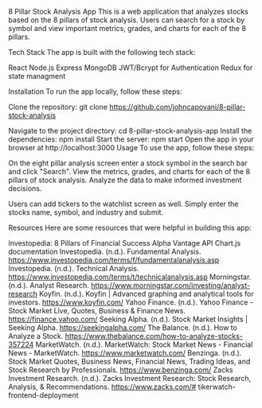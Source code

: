 8 Pillar Stock Analysis App
This is a web application that analyzes stocks based on the 8 pillars of stock analysis. Users can search for a stock by symbol and view important metrics, grades, and charts for each of the 8 pillars.

Tech Stack
The app is built with the following tech stack:

React
Node.js
Express
MongoDB
JWT/Bcrypt for Authentication
Redux for state managment

Installation
To run the app locally, follow these steps:

Clone the repository: git clone https://github.com/johncapovani/8-pillar-stock-analysis

Navigate to the project directory: cd 8-pillar-stock-analysis-app
Install the dependencies: npm install
Start the server: npm start
Open the app in your browser at http://localhost:3000
Usage
To use the app, follow these steps:

On the eight pillar analysis screen enter a stock symbol in the search bar and click "Search".
View the metrics, grades, and charts for each of the 8 pillars of stock analysis.
Analyze the data to make informed investment decisions.

Users can add tickers to the watchlist screen as well. Simply enter the stocks name, symbol, and  industry and submit.

Resources
Here are some resources that were helpful in building this app:

Investopedia: 8 Pillars of Financial Success
Alpha Vantage API
Chart.js documentation
Investopedia. (n.d.). Fundamental Analysis. https://www.investopedia.com/terms/f/fundamentalanalysis.asp
Investopedia. (n.d.). Technical Analysis. https://www.investopedia.com/terms/t/technicalanalysis.asp
Morningstar. (n.d.). Analyst Research. https://www.morningstar.com/investing/analyst-research
Koyfin. (n.d.). Koyfin | Advanced graphing and analytical tools for investors. https://www.koyfin.com/
Yahoo Finance. (n.d.). Yahoo Finance - Stock Market Live, Quotes, Business & Finance News. https://finance.yahoo.com/
Seeking Alpha. (n.d.). Stock Market Insights | Seeking Alpha. https://seekingalpha.com/
The Balance. (n.d.). How to Analyze a Stock. https://www.thebalance.com/how-to-analyze-stocks-357224
MarketWatch. (n.d.). MarketWatch: Stock Market News - Financial News - MarketWatch. https://www.marketwatch.com/
Benzinga. (n.d.). Stock Market Quotes, Business News, Financial News, Trading Ideas, and Stock Research by Professionals. https://www.benzinga.com/
Zacks Investment Research. (n.d.). Zacks Investment Research: Stock Research, Analysis, & Recommendations. https://www.zacks.com/# tikerwatch-frontend-deployment
